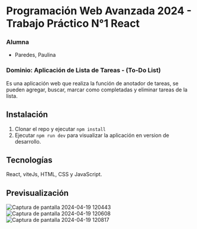 
# Programación Web Avanzada 2024 -  Trabajo Práctico N°1 React

### Alumna
- Paredes, Paulina

### Dominio: Aplicación de Lista de Tareas - (To-Do List)
Es una aplicación web que realiza la función de anotador de tareas, se pueden agregar, buscar, marcar como completadas y eliminar tareas de la lista.

## Instalación
1) Clonar el repo y ejecutar ```npm install```
2) Ejecutar ```npm run dev``` para visualizar la aplicación en version de desarrollo.


## Tecnologías
 React, viteJs, HTML, CSS y JavaScript.

## Previsualización
![Captura de pantalla 2024-04-19 120443](https://github.com/PaulyPAREDES/ToDo-list-Project-react-js/assets/86857679/7f491d42-82c8-451a-a162-2139f6f62572)
![Captura de pantalla 2024-04-19 120608](https://github.com/PaulyPAREDES/ToDo-list-Project-react-js/assets/86857679/15a9eda8-90e2-4780-8d7e-dc65b13ca878)
![Captura de pantalla 2024-04-19 120817](https://github.com/PaulyPAREDES/ToDo-list-Project-react-js/assets/86857679/7d9cc35d-9096-4972-88c5-2c4f1b4164be)


